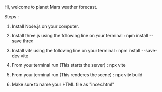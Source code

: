 Hi, welcome to planet Mars weather forecast.

Steps :

1. Install Node.js on your computer. 

2. Install three.js using the following line on your terminal :
    npm install --save three

3. Install vite using the following line on your terminal :
    npm install --save-dev vite

4. From your terminal run (This starts the server) :
    npx vite

5. From your terminal run (This renderes the scene) :
    npx vite build    

6. Make sure to name your HTML file as "index.html"    


